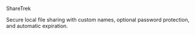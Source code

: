 ShareTrek

Secure local file sharing with custom names, optional password protection, and automatic expiration.